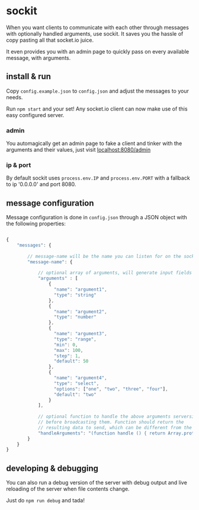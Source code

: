 # sockit
When you want clients to communicate with each other through messages
with optionally handled arguments, use sockit. It saves you the hassle of
copy pasting all that socket.io juice.

It even provides you with an admin page to quickly pass on every 
available message, with arguments.

## install & run
Copy `config.example.json` to `config.json` and adjust the messages
to your needs.

Run `npm start` and your set! Any socket.io client can now make
use of this easy configured server.

### admin
You automagically get an admin page to fake a client and tinker with
the arguments and their values, just visit [localhost:8080/admin](http://localhost:8080/admin)

### ip & port
By default sockit uses `process.env.IP` and `process.env.PORT` with
a fallback to ip '0.0.0.0' and port 8080. 

## message configuration
Message configuration is done in `config.json` through a JSON object with the following
properties:

```javascript

{
    "messages": {
        
        // message-name will be the name you can listen for on the socket
        "message-name": {
            
            // optional array of arguments, will generate input fields on the admin page:
            "arguments" : [                
                {
                  "name": "argument1",
                  "type": "string"
                },
                {
                  "name": "argument2",
                  "type": "number"
                },
                {
                  "name": "argument3",
                  "type": "range",
                  "min": 0,
                  "max": 100,
                  "step": 1,
                  "default": 50
                },
                {
                  "name": "argument4",
                  "type": "select",
                  "options": ["one", "two", "three", "four"],
                  "default": "two"
                }
            ],
            
            // optional function to handle the above arguments serverside 
            // before broadcasting them. Function should return the
            // resulting data to send, which can be different from the input
            "handleArguments": "(function handle () { return Array.prototype.join.apply( arguments || [], [':'] ); })"            
        }
    }
}

```


## developing & debugging
You can also run a debug version of the server with debug output and
live reloading of the server when file contents change.

Just do `npm run debug` and tada!